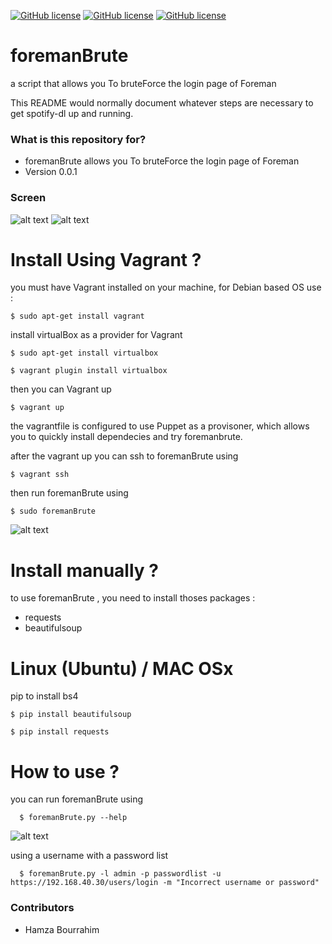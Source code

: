 [![GitHub license](https://img.shields.io/badge/license-GPLv2-blue.svg)](https://raw.githubusercontent.com/Facetracker-project/facetracker-core/master/COPYING)
[![GitHub license](https://img.shields.io/badge/author-naper-blue.svg)](https://raw.githubusercontent.com/Facetracker-project/facetracker-core/master/COPYING)
[![GitHub license](https://img.shields.io/badge/version-0.0.1-orange.svg)](https://raw.githubusercontent.com/Facetracker-project/facetracker-core/master/COPYING)
# foremanBrute
a script that allows you To bruteForce the login page of Foreman

This README would normally document whatever steps are necessary to get spotify-dl up and running.

### What is this repository for? ###

* foremanBrute allows you To bruteForce the login page of Foreman
* Version 0.0.1

### Screen ###

![alt text](https://nsa40.casimages.com/img/2019/01/16/190116014227605236.png "foremanBrute screen0")
![alt text](https://nsa40.casimages.com/img/2019/01/16/190116014227872813.png "foremanBrute screen1")

# Install Using Vagrant ?
you must have Vagrant installed on your machine, for Debian based OS use :

    $ sudo apt-get install vagrant
    
install virtualBox as a provider for Vagrant

    $ sudo apt-get install virtualbox
    
    $ vagrant plugin install virtualbox
    
then you can Vagrant up

    $ vagrant up
    
the vagrantfile is configured to use Puppet as a provisoner, which allows you to quickly install dependecies and try foremanbrute.

after the vagrant up you can ssh to foremanBrute using

    $ vagrant ssh
    
then run foremanBrute using 

    $ sudo foremanBrute
    
![alt text](https://nsa40.casimages.com/img/2019/01/16/190116015010818105.png "foremanBrute vagrant")

# Install manually ?
to use foremanBrute , you need to install thoses packages :
  * requests
  * beautifulsoup
  
# Linux (Ubuntu) / MAC OSx
pip to install bs4
  
    $ pip install beautifulsoup
    
    $ pip install requests
    
    
# How to use ?
you can run foremanBrute using 

      $ foremanBrute.py --help
      
![alt text](https://nsa40.casimages.com/img/2019/01/16/190116020409791640.png "foremanBrute help")

using a username with a password list

      $ foremanBrute.py -l admin -p passwordlist -u https://192.168.40.30/users/login -m "Incorrect username or password"

### Contributors ###

* Hamza Bourrahim
